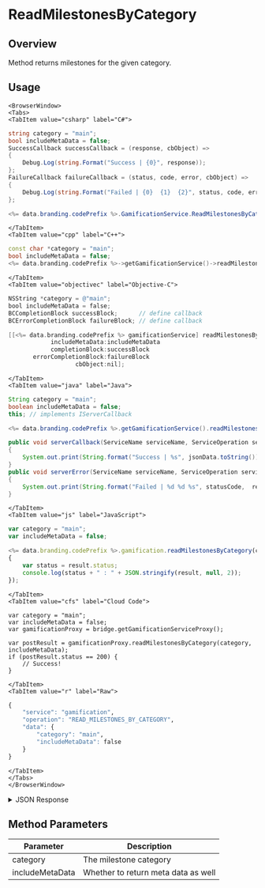 # ReadMilestonesByCategory
## Overview
Method returns milestones for the given category.

<PartialServop service_name="gamification" operation_name="READ_MILESTONES_BY_CATEGORY" />

## Usage

```mdx-code-block
<BrowserWindow>
<Tabs>
<TabItem value="csharp" label="C#">
```

```csharp
string category = "main";
bool includeMetaData = false;
SuccessCallback successCallback = (response, cbObject) =>
{
    Debug.Log(string.Format("Success | {0}", response));
};
FailureCallback failureCallback = (status, code, error, cbObject) =>
{
    Debug.Log(string.Format("Failed | {0}  {1}  {2}", status, code, error));
};

<%= data.branding.codePrefix %>.GamificationService.ReadMilestonesByCategory(category, includeMetaData, successCallback, failureCallback);
```

```mdx-code-block
</TabItem>
<TabItem value="cpp" label="C++">
```

```cpp
const char *category = "main";
bool includeMetaData = false;
<%= data.branding.codePrefix %>->getGamificationService()->readMilestonesByCategory(category, includeMetaData, this);
```

```mdx-code-block
</TabItem>
<TabItem value="objectivec" label="Objective-C">
```

```objectivec
NSString *category = @"main";
bool includeMetaData = false;
BCCompletionBlock successBlock;      // define callback
BCErrorCompletionBlock failureBlock; // define callback

[[<%= data.branding.codePrefix %> gamificationService] readMilestonesByCategory:category
            includeMetaData:includeMetaData
            completionBlock:successBlock
       errorCompletionBlock:failureBlock
                   cbObject:nil];
```

```mdx-code-block
</TabItem>
<TabItem value="java" label="Java">
```

```java
String category = "main";
boolean includeMetaData = false;
this; // implements IServerCallback

<%= data.branding.codePrefix %>.getGamificationService().readMilestonesByCategory(category, includeMetaData, this);

public void serverCallback(ServiceName serviceName, ServiceOperation serviceOperation, JSONObject jsonData)
{
    System.out.print(String.format("Success | %s", jsonData.toString()));
}
public void serverError(ServiceName serviceName, ServiceOperation serviceOperation, int statusCode, int reasonCode, String jsonError)
{
    System.out.print(String.format("Failed | %d %d %s", statusCode,  reasonCode, jsonError.toString()));
}
```

```mdx-code-block
</TabItem>
<TabItem value="js" label="JavaScript">
```

```javascript
var category = "main";
var includeMetaData = false;

<%= data.branding.codePrefix %>.gamification.readMilestonesByCategory(category, includeMetaData, result =>
{
	var status = result.status;
	console.log(status + " : " + JSON.stringify(result, null, 2));
});
```

```mdx-code-block
</TabItem>
<TabItem value="cfs" label="Cloud Code">
```

```cfscript
var category = "main";
var includeMetaData = false;
var gamificationProxy = bridge.getGamificationServiceProxy();

var postResult = gamificationProxy.readMilestonesByCategory(category, includeMetaData);
if (postResult.status == 200) {
    // Success!
}
```

```mdx-code-block
</TabItem>
<TabItem value="r" label="Raw">
```

```r
{
	"service": "gamification",
	"operation": "READ_MILESTONES_BY_CATEGORY",
	"data": {
		"category": "main",
		"includeMetaData": false
	}
}
```

```mdx-code-block
</TabItem>
</Tabs>
</BrowserWindow>
```

<details>
<summary>JSON Response</summary>

```json
{
    "status" : 200,
    "data" :
    {
        "milestones": []
    }
}
```
</details>

## Method Parameters
Parameter | Description
--------- | -----------
category | The milestone category
includeMetaData | Whether to return meta data as well


